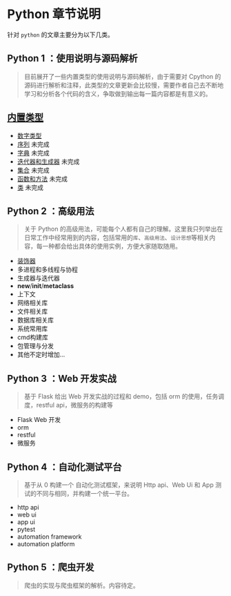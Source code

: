 # Python 章节说明

针对 ```python``` 的文章主要分为以下几类。

## Python 1 ：使用说明与源码解析

> 目前展开了一些内置类型的使用说明与源码解析，由于需要对 Cpython 的源码进行解析和注释，此类型的文章更新会比较慢，需要作者自己去不断地学习和分析各个代码的含义，争取做到输出每一篇内容都是有意义的。

## [内置类型](https://xiaozhuanlan.com/topic/0287619345)

- [数字类型](https://xiaozhuanlan.com/topic/1762804935)
- [序列](https://xiaozhuanlan.com/topic/7236491508)  未完成
- [字典]() 未完成
- [迭代器和生成器]() 未完成
- [集合]() 未完成
- [函数和方法]() 未完成
- [类]() 未完成

## Python 2 ：高级用法

> 关于 Python 的高级用法，可能每个人都有自己的理解。这里我只列举出在日常工作中经常用到的内容，包括常用的```库```、```高级用法```、```设计思想```等相关内容，每一种都会给出具体的使用实例，方便大家随取随用。

- [装饰器](https://xiaozhuanlan.com/topic/9820573614)
- 多进程和多线程与协程
- 生成器与迭代器
- __new__/__init__/__metaclass__
- 上下文
- 网络相关库
- 文件相关库
- 数据库相关库
- 系统常用库
- cmd构建库
- 包管理与分发
- 其他不定时增加...

## Python 3 ：Web 开发实战

> 基于 Flask 给出 Web 开发实战的过程和 demo，包括 orm 的使用，任务调度，restful api，微服务的构建等

- Flask Web 开发
- orm
- restful
- 微服务

## Python 4 ：自动化测试平台

> 基于从 0 构建一个 自动化测试框架，来说明 Http api、Web Ui 和 App 测试的不同与相同，并构建一个统一平台。

- http api
- web ui
- app ui
- pytest
- automation framework
- automation platform

## Python 5 ：爬虫开发

> 爬虫的实现与爬虫框架的解析。内容待定。
